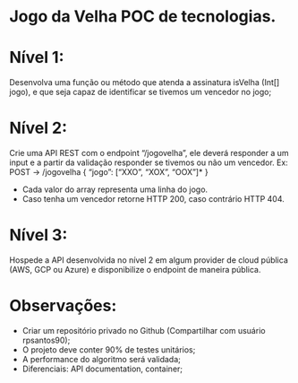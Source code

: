# Jogo da Velha POC de tecnologias.


# Nível 1:
 Desenvolva uma função ou método que atenda a assinatura isVelha (Int[] jogo), e que seja
 capaz de identificar se tivemos um vencedor no jogo;

# Nível 2:
 Crie uma API REST com o endpoint “/jogovelha”, ele deverá responder a um input e a partir da
 validação responder se tivemos ou não um vencedor.
 Ex:
 POST -> /jogovelha
 {
   “jogo”: [“XXO”, “XOX”, “OOX”]*
 }
* Cada valor do array representa uma linha do jogo.
* Caso tenha um vencedor retorne HTTP 200, caso contrário HTTP 404.

# Nível 3:
 Hospede a API desenvolvida no nível 2 em algum provider de cloud pública (AWS, GCP ou
 Azure) e disponibilize o endpoint de maneira pública.

# Observações:
* Criar um repositório privado no Github (Compartilhar com usuário rpsantos90);
* O projeto deve conter 90% de testes unitários;
* A performance do algoritmo será validada;
* Diferenciais: API documentation, container;
